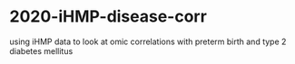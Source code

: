 # 2020-iHMP-disease-corr
using iHMP data to look at omic correlations with preterm birth and type 2 diabetes mellitus 
